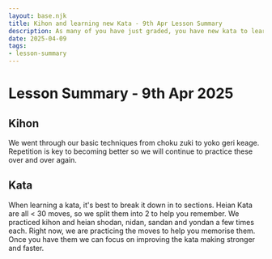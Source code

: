 ```yaml
---
layout: base.njk
title: Kihon and learning new Kata - 9th Apr Lesson Summary
description: As many of you have just graded, you have new kata to learn so we went through some of them for the first time, after practicing our kihon
date: 2025-04-09
tags:
- lesson-summary
---
```

# Lesson Summary - 9th Apr 2025

## Kihon

We went through our basic techniques from choku zuki to yoko geri keage. Repetition is key to becoming better so we will continue to practice these over and over again.

## Kata

When learning a kata, it's best to break it down in to sections. Heian Kata are all < 30 moves, so we split them into 2 to help you remember. We practiced kihon and heian shodan, nidan, sandan and yondan a few times each. Right now, we are practicing the moves to help you memorise them. Once you have them we can focus on improving the kata making stronger and faster.

